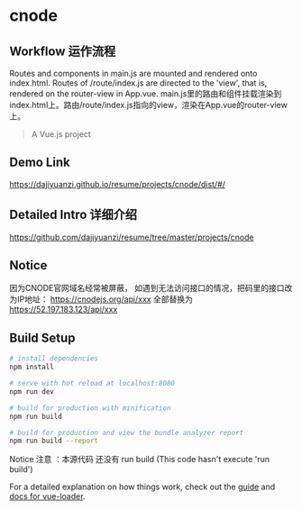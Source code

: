 # cnode

## Workflow 运作流程 
Routes and components in main.js are mounted and rendered onto index.html. Routes of /route/index.js are directed to the 'view', that is, rendered on the router-view in App.vue.
main.js里的路由和组件挂载渲染到index.html上。路由/route/index.js指向的view，渲染在App.vue的router-view上。

> A Vue.js project

## Demo Link 
https://dajiyuanzi.github.io/resume/projects/cnode/dist/#/

## Detailed Intro 详细介绍
https://github.com/dajiyuanzi/resume/tree/master/projects/cnode
  
## Notice
因为CNODE官网域名经常被屏蔽， 如遇到无法访问接口的情况，把码里的接口改为IP地址：
https://cnodejs.org/api/xxx 全部替换为 https://52.197.183.123/api/xxx


## Build Setup

``` bash
# install dependencies
npm install

# serve with hot reload at localhost:8080
npm run dev

# build for production with minification
npm run build

# build for production and view the bundle analyzer report
npm run build --report
```

Notice 注意 ：本源代码 还没有 run build (This code hasn't execute 'run build')

For a detailed explanation on how things work, check out the [guide](http://vuejs-templates.github.io/webpack/) and [docs for vue-loader](http://vuejs.github.io/vue-loader).
